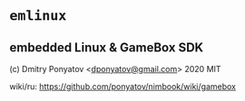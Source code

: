 #  `emlinux`
## embedded Linux & GameBox SDK

(c) Dmitry Ponyatov <<dponyatov@gmail.com>> 2020 MIT

wiki/ru: https://github.com/ponyatov/nimbook/wiki/gamebox
